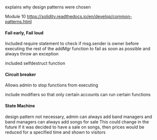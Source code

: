 explains why design patterns were chosen

Module 10 https://solidity.readthedocs.io/en/develop/common-patterns.html

#### Fail early, Fail loud 
Included require statement to check if msg.sender is owner before executing the rest of the addMgr function
to fail as soon as possible and always throw an exception

included selfdestruct function

#### Circuit breaker
Allows admin to stop functions from executing

include modifiers so that only certain accounts can run certain functions

#### State Machine 
design pattern not necessary, admin can always add band managers and band managers can always add songs for sale
This could change in the future if it was decided to have a sale on songs, then prices would be reduced for a specified time and shown to visitors
